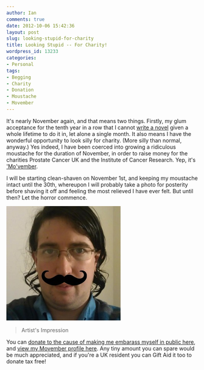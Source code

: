 ```yaml
---
author: Ian
comments: true
date: 2012-10-06 15:42:36
layout: post
slug: looking-stupid-for-charity
title: Looking Stupid -- For Charity!
wordpress_id: 13233
categories:
- Personal
tags:
- Begging
- Charity
- Donation
- Moustache
- Movember
---
```


It's nearly November again, and that means two things.  Firstly, my glum acceptance for the tenth year in a row that I cannot [write a novel](http://www.nanowrimo.org) given a whole lifetime to do it in, let alone a single month.  It also means I have the wonderful opportunity to look silly for charity.  (More silly than normal, anyway.)  Yes indeed, I have been coerced into growing a ridiculous moustache for the duration of November, in order to raise money for the charities Prostate Cancer UK and the Institute of Cancer Research.  Yep, it's ['Mo'vember](http://uk.movember.com/?home).

I will be starting clean-shaven on November 1st, and keeping my moustache intact until the 30th, whereupon I will probably take a photo for posterity before shaving it off and feeling the most relieved I have ever felt. But until then? Let the horror commence.

[![Ian with Moustache](/img/blog/2012/10/ianplusmoustache-300x300.jpg)](/blog/2012/10/ianplusmoustache.jpg)

> Artist's Impression

You can [donate to the cause of making me embarass myself in public here](https://www.movember.com/uk/donate/payment/member_id/2958713/), and [view my Movember profile here](http://uk.movember.com/mospace/2958713).  Any tiny amount you can spare would be much appreciated, and if you're a UK resident you can Gift Aid it too to donate tax free!
